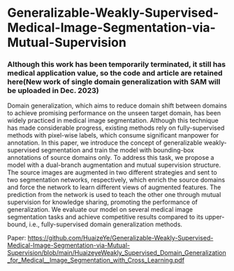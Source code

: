 # Generalizable-Weakly-Supervised-Medical-Image-Segmentation-via-Mutual-Supervision

### Although this work has been temporarily terminated, it still has medical application value, so the code and article are retained here(New work of single domain generalization with SAM will be uploaded in Dec. 2023)

Domain generalization, which aims to reduce domain shift between domains to achieve promising performance on the unseen target domain, has been widely practiced in medical image segmentation. Although this technique has made considerable progress, existing methods rely on fully-supervised methods with pixel-wise labels, which consume significant manpower for annotation. In this paper, we introduce the concept of generalizable weakly-supervised segmentation and train the model with bounding-box annotations of source domains only. To address this task, we propose a model with a dual-branch augmentation and mutual supervision structure. The source images are augmented in two different strategies and sent to two segmentation networks, respectively, which enrich the source domains and force the network to learn different views of augmented features. The prediction from the network is used to teach the other one through mutual supervision for knowledge sharing, promoting the performance of generalization. We evaluate our model on several medical image segmentation tasks and achieve competitive results compared to its upper-bound, i.e., fully-supervised domain generalization methods.

Paper: https://github.com/HuaizeYe/Generalizable-Weakly-Supervised-Medical-Image-Segmentation-via-Mutual-Supervision/blob/main/HuaizeyeWeakly_Supervised_Domain_Generalization_for_Medical__Image_Segmentation_with_Cross_Learning.pdf
